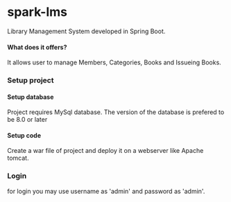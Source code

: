# spark-lms
Library Management System developed in Spring Boot.


#### What does it offers?
It allows user to manage Members, Categories, Books and Issueing Books.


### Setup project
#### Setup database
Project requires MySql database. The version of the database is prefered to be 8.0 or later
#### Setup code
Create a war file of project and deploy it on a webserver like Apache tomcat.


### Login
for login you may use username as 'admin' and password as 'admin'.

